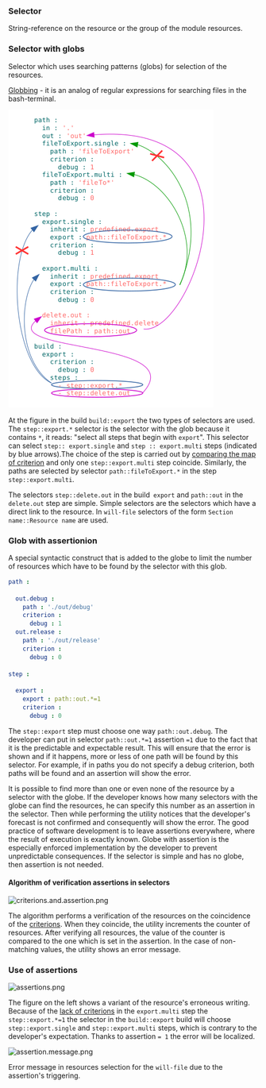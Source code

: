 ### Selector
String-reference on the resource or the group of the module resources.

### Selector with globs
Selector which uses searching patterns (globs) for selection of the resources.

[Globbing](https://linuxhint.com/bash_globbing_tutorial/) - it is an analog of regular expressions for searching files in the bash-terminal.

![selector.png](./Images/selector.png)

At the figure in the build `build::export` the two types of selectors are used. The `step::export.*` selector is the selector with the glob because it contains `*`, it reads: "select all steps that begin with `export`". This selector can select `step:: export.single` and `step :: export.multi` steps (indicated by blue arrows).The choice of the step is carried out by [comparing the map of criterion](Criterions.md) and only one `step::export.multi` step coincide. Similarly, the paths are selected by selector `path::fileToExport.*` in the step `step::export.multi`.

The selectors `step::delete.out` in the build` export` and `path::out` in the` delete.out` step are simple. Simple selectors are the selectors which have a direct link to the resource. In `will-file` selectors of the form `Section name::Resource name` are used.

### Glob with assertionion
A special syntactic construct that is added to the globe to limit the number of resources which have to be found by the selector with this glob.

```yml
path :

  out.debug :
    path : './out/debug'
    criterion :
      debug : 1
  out.release :
    path : './out/release'
    criterion :
      debug : 0

step :

  export :
    export : path::out.*=1
    criterion :
      debug : 0
```

The `step::export` step must choose one way `path::out.debug`. The developer can put in selector `path::out.*=1` assertion `=1` due to the fact that it is the predictable and expectable result. This will ensure that the error is shown and if it happens, more or less of one path will be found by this selector. For example, if in paths you do not specify a debug criterion, both paths will be found and an assertion will show the error.

It is possible to find more than one or even none of the resource by a selector with the globe. If the developer knows how many selectors with the globe can find the resources, he can specify this number as an assertion in the selector. Then while performing the utility notices that the developer's forecast is not confirmed and consequently will show the error. The good practice of software development is to leave assertions everywhere, where  the result of execution is exactly known. Globe with assertion is the especially enforced implementation by the developer to prevent unpredictable consequences. If the selector is simple and has no globe, then assertion is not needed.

#### Algorithm of verification assertions in selectors

![criterions.and.assertion.png](./Images/criterions.and.assertions.png)

The algorithm performs a verification of the resources on the coincidence of the [criterions](Criterions.md). When they coincide, the utility increments the counter of resources. After verifying all resources, the value of the counter is compared to the one which is set in the assertion. In the case of non-matching values, the utility shows an error message.

### Use of assertions

![assertions.png](./Images/assertions.png)  

The figure on the left shows a variant of the resource's erroneous writing. Because of the [lack of criterions](Criterions.md) in the `export.multi` step the `step::export.*=1` the selector in the  `build::export` build will choose `step::export.single` and `step::export.multi` steps, which is contrary to the developer's expectation. Thanks to assertion `= 1` the error will be localized.

![assertion.message.png](./Images/assertion.message.png)  

Error message in resources selection for the `will-file` due to the assertion's triggering.

